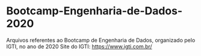# Bootcamp-Engenharia-de-Dados-2020
Arquivos referentes ao Bootcamp de Engenharia de Dados, organizado pelo IGTI, no ano de 2020
Site do IGTI: https://www.igti.com.br/
